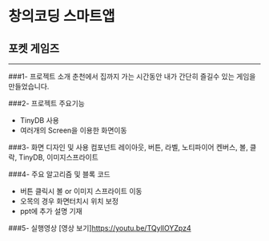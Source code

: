 # 창의코딩 스마트앱
## 포켓 게임즈
------------------
###1- 프로젝트 소개
   춘천에서 집까지 가는 시간동안 내가 간단히 즐길수 있는 게임을 만들었습니다.
   
###2- 프로젝트 주요기능
  - TinyDB 사용
  - 여러개의 Screen을 이용한 화면이동
  
###3- 화면 디자인 및 사용 컴포넌트
  레이아웃, 버튼, 라벨, 노티파이어
  켄버스, 볼, 클락, TinyDB, 이미지스프라이트
   
###4- 주요 알고리즘 및 블록 코드
  - 버튼 클릭시 볼 or 이미지 스프라이트 이동
  - 오목의 경우 화면터치시 위치 보정
  - ppt에 추가 설명 기재
  
###5- 실행영상
   [영상 보기]https://youtu.be/TQylIOYZpz4
